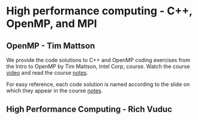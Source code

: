 # High performance computing - C++, OpenMP, and MPI

## OpenMP - Tim Mattson
We provide the code solutions to C++ and OpenMP coding exercises from the Intro to OpenMP by Tim Mattson, Intel Corp, course. Watch the course [video](https://www.youtube.com/watch?v=nE-xN4Bf8XI&list=PLLX-Q6B8xqZ8n8bwjGdzBJ25X2utwnoEG) and read the course [notes](https://www.openmp.org/wp-content/uploads/Intro_To_OpenMP_Mattson.pdf).

For easy reference, each code solution is named according to the slide on which they appear in the course [notes](https://www.openmp.org/wp-content/uploads/Intro_To_OpenMP_Mattson.pdf).

## High Performance Computing - Rich Vuduc
